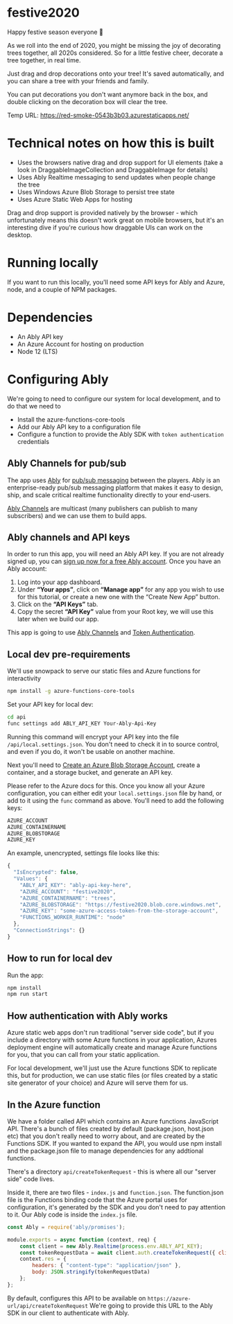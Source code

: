 # festive2020

Happy festive season everyone 🖤

As we roll into the end of 2020, you might be missing the joy of decorating trees together, all 2020s considered. So for a little festive cheer, decorate a tree together, in real time.

Just drag and drop decorations onto your tree! It's saved automatically, and you can share a tree with your friends and family.

You can put decorations you don't want anymore back in the box, and double clicking on the decoration box will clear the tree.

Temp URL: https://red-smoke-0543b3b03.azurestaticapps.net/

# Technical notes on how this is built

* Uses the browsers native drag and drop support for UI elements (take a look in DraggableImageCollection and DraggableImage for details)
* Uses Ably Realtime messaging to send updates when people change the tree
* Uses Windows Azure Blob Storage to persist tree state
* Uses Azure Static Web Apps for hosting

Drag and drop support is provided natively by the browser - which unfortunately means this doesn't work great on mobile browsers, but it's an interesting dive if you're curious how draggable UIs can work on the desktop.

# Running locally

If you want to run this locally, you'll need some API keys for Ably and Azure, node, and a couple of NPM packages.

# Dependencies

- An Ably API key
- An Azure Account for hosting on production
- Node 12 (LTS)

# Configuring Ably

We're going to need to configure our system for local development, and to do that we need to

- Install the azure-functions-core-tools
- Add our Ably API key to a configuration file
- Configure a function to provide the Ably SDK with `token authentication` credentials

## Ably Channels for pub/sub

The app uses [Ably](https://www.ably.io/) for [pub/sub messaging](https://www.ably.io/documentation/core-features/pubsub) between the players. Ably is an enterprise-ready pub/sub messaging platform that makes it easy to design, ship, and scale critical realtime functionality directly to your end-users.

[Ably Channels](https://www.ably.io/channels) are multicast (many publishers can publish to many subscribers) and we can use them to build apps.

## Ably channels and API keys

In order to run this app, you will need an Ably API key. If you are not already signed up, you can [sign up now for a free Ably account](https://www.ably.io/signup). Once you have an Ably account:

1. Log into your app dashboard.
2. Under **“Your apps”**, click on **“Manage app”** for any app you wish to use for this tutorial, or create a new one with the “Create New App” button.
3. Click on the **“API Keys”** tab.
4. Copy the secret **“API Key”** value from your Root key, we will use this later when we build our app.

This app is going to use [Ably Channels](https://www.ably.io/channels) and [Token Authentication](https://www.ably.io/documentation/rest/authentication/#token-authentication).

## Local dev pre-requirements

We'll use snowpack to serve our static files and Azure functions for interactivity

```bash
npm install -g azure-functions-core-tools
```

Set your API key for local dev:

```bash
cd api
func settings add ABLY_API_KEY Your-Ably-Api-Key
```

Running this command will encrypt your API key into the file `/api/local.settings.json`.
You don't need to check it in to source control, and even if you do, it won't be usable on another machine.

Next you'll need to [Create an Azure Blob Storage Account](https://azure.microsoft.com/en-gb/services/storage/blobs/?&OCID=AID2100128_SEM_XqK-bwAAAfw50RTJ:20200812092318:s&msclkid=3cef80961050146d866fdfa5a5531dc2&ef_id=XqK-bwAAAfw50RTJ:20200812092318:s&dclid=CLKMy-irlesCFTwWBgAdZdYGKA), create a container, and a storage bucket, and generate an API key.

Please refer to the Azure docs for this. Once you know all your Azure configuration, you can either edit your `local.settings.json` file by hand, or add to it using the `func` command as above. You'll need to add the following keys:

```bash
AZURE_ACCOUNT
AZURE_CONTAINERNAME
AZURE_BLOBSTORAGE
AZURE_KEY
```

An example, unencrypted, settings file looks like this:

```js
{
  "IsEncrypted": false,
  "Values": {
    "ABLY_API_KEY": "ably-api-key-here",
    "AZURE_ACCOUNT": "festive2020",
    "AZURE_CONTAINERNAME": "trees",
    "AZURE_BLOBSTORAGE": "https://festive2020.blob.core.windows.net",
    "AZURE_KEY": "some-azure-access-token-from-the-storage-account",
    "FUNCTIONS_WORKER_RUNTIME": "node"
  },
  "ConnectionStrings": {}
}
```

## How to run for local dev

Run the app:

```bash
npm install
npm run start
```

## How authentication with Ably works

Azure static web apps don't run traditional "server side code", but if you include a directory with some Azure functions in your application, Azures deployment engine will automatically create and manage Azure functions for you, that you can call from your static application.

For local development, we'll just use the Azure functions SDK to replicate this, but for production, we can use static files (or files created by a static site generator of your choice) and Azure will serve them for us.

## In the Azure function

We have a folder called API which contains an Azure functions JavaScript API. There's a bunch of files created by default (package.json, host.json etc) that you don't really need to worry about, and are created by the Functions SDK. If you wanted to expand the API, you would use npm install and the package.json file to manage dependencies for any addtional functions.

There's a directory `api/createTokenRequest` - this is where all our "server side" code lives.

Inside it, there are two files - `index.js` and `function.json`. The function.json file is the Functions binding code that the Azure portal uses for configuration, it's generated by the SDK and you don't need to pay attention to it. Our Ably code is inside the `index.js` file.

```js
const Ably = require('ably/promises');

module.exports = async function (context, req) {
    const client = new Ably.Realtime(process.env.ABLY_API_KEY);
    const tokenRequestData = await client.auth.createTokenRequest({ clientId: 'ably-whiteboard' });
    context.res = { 
        headers: { "content-type": "application/json" },
        body: JSON.stringify(tokenRequestData)
    };
};
```

By default, configures this API to be available on `https://azure-url/api/createTokenRequest`
We're going to provide this URL to the Ably SDK in our client to authenticate with Ably.